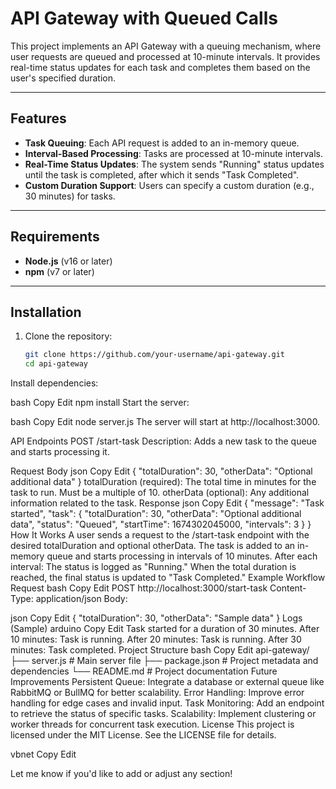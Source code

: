 # API Gateway with Queued Calls

This project implements an API Gateway with a queuing mechanism, where user requests are queued and processed at 10-minute intervals. It provides real-time status updates for each task and completes them based on the user's specified duration.

---

## Features

- **Task Queuing**: Each API request is added to an in-memory queue.
- **Interval-Based Processing**: Tasks are processed at 10-minute intervals.
- **Real-Time Status Updates**: The system sends "Running" status updates until the task is completed, after which it sends "Task Completed".
- **Custom Duration Support**: Users can specify a custom duration (e.g., 30 minutes) for tasks.

---

## Requirements

- **Node.js** (v16 or later)
- **npm** (v7 or later)

---

## Installation

1. Clone the repository:
   ```bash
   git clone https://github.com/your-username/api-gateway.git
   cd api-gateway
Install dependencies:

bash
Copy
Edit
npm install
Start the server:

bash
Copy
Edit
node server.js
The server will start at http://localhost:3000.

API Endpoints
POST /start-task
Description: Adds a new task to the queue and starts processing it.

Request Body
json
Copy
Edit
{
  "totalDuration": 30,
  "otherData": "Optional additional data"
}
totalDuration (required): The total time in minutes for the task to run. Must be a multiple of 10.
otherData (optional): Any additional information related to the task.
Response
json
Copy
Edit
{
  "message": "Task started",
  "task": {
    "totalDuration": 30,
    "otherData": "Optional additional data",
    "status": "Queued",
    "startTime": 1674302045000,
    "intervals": 3
  }
}
How It Works
A user sends a request to the /start-task endpoint with the desired totalDuration and optional otherData.
The task is added to an in-memory queue and starts processing in intervals of 10 minutes.
After each interval:
The status is logged as "Running."
When the total duration is reached, the final status is updated to "Task Completed."
Example Workflow
Request
bash
Copy
Edit
POST http://localhost:3000/start-task
Content-Type: application/json
Body:

json
Copy
Edit
{
  "totalDuration": 30,
  "otherData": "Sample data"
}
Logs (Sample)
arduino
Copy
Edit
Task started for a duration of 30 minutes.
After 10 minutes: Task is running.
After 20 minutes: Task is running.
After 30 minutes: Task completed.
Project Structure
bash
Copy
Edit
api-gateway/
├── server.js        # Main server file
├── package.json     # Project metadata and dependencies
└── README.md        # Project documentation
Future Improvements
Persistent Queue: Integrate a database or external queue like RabbitMQ or BullMQ for better scalability.
Error Handling: Improve error handling for edge cases and invalid input.
Task Monitoring: Add an endpoint to retrieve the status of specific tasks.
Scalability: Implement clustering or worker threads for concurrent task execution.
License
This project is licensed under the MIT License. See the LICENSE file for details.

vbnet
Copy
Edit

Let me know if you'd like to add or adjust any section!













